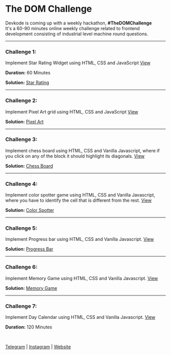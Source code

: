 # The DOM Challenge

Devkode is coming up with a weekly hackathon, **#TheDOMChallenge** <br />
It's a 60-90 minutes online weekly challenge related to frontend development consisting of
industrial level machine round questions.

---

### Challenge 1:

Implement Star Rating Widget using HTML, CSS and JavaScript [View](./star-rating/README.md)

**Duration:** 60 Minutes <br/>

**Solution:** [Star Rating](./star-rating/index.html)

---

### Challenge 2:

Implement Pixel Art grid using HTML, CSS and JavaScript [View](./pixel-art/README.md)

**Solution:** [Pixel Art](./pixel-art/index.html)

---

### Challenge 3:

Implement chess board using HTML, CSS and Vanilla Javascript, where if you click on any of the block it should highlight its diagonals. [View](./chess-board/README.md)

**Solution:** [Chess Board](./chess-board/index.html)

---

### Challenge 4:

Implement color spotter game using HTML, CSS and Vanilla Javascript, where you have to identify the cell that is different from the rest. [View](./color-spotter/README.md)

**Solution:** [Color Spotter](./color-spotter/index.html)

---

### Challenge 5:

Implement Progress bar using HTML, CSS and Vanilla Javascript. [View](./progress-bar/README.md)

**Solution:** [Progress Bar](./progress-bar/index.html)

---

### Challenge 6:

Implement Memory Game using HTML, CSS and Vanilla Javascript. [View](./memory-game/README.md)

**Solution:** [Memory Game](./memory-game/index.html)

---

### Challenge 7:

Implement Day Calendar using HTML, CSS and Vanilla Javascript. [View](./calendar/README.md)

**Duration:** 120 Minutes <br/>

<br />

[Telegram](http://t.me/teamdevkode) | [Instagram](https://www.instagram.com/devkode.io/) | [Website](https://learn.devkode.io/)
